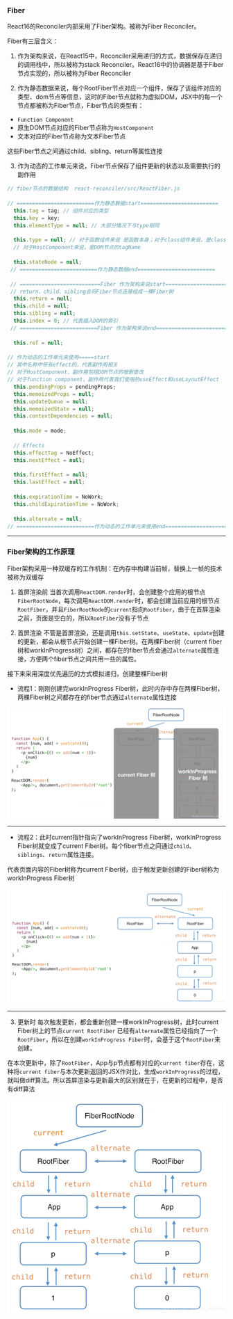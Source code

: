 ### Fiber
React16的Reconciler内部采用了Fiber架构。被称为Fiber Reconciler。

Fiber有三层含义：

1. 作为架构来说，在React15中，Reconciler采用递归的方式，数据保存在递归的调用栈中，所以被称为stack Reconciler。React16中的协调器是基于Fiber节点实现的，所以被称为Fiber Reconciler

2. 作为静态数据来说，每个RootFiber节点对应一个组件，保存了该组件对应的类型、dom节点等信息，这时的Fiber节点就称为虚拟DOM，JSX中的每一个节点都被称为Fiber节点，Fiber节点的类型有：
+ `Function Component`
+ 原生DOM节点对应的Fiber节点称为`HostComponent`
+ 文本对应的Fiber节点称为文本Fiber节点

这些Fiber节点之间通过child、sibling、return等属性连接

3. 作为动态的工作单元来说，Fiber节点保存了组件更新的状态以及需要执行的副作用
```javascript
// fiber节点的数据结构  react-reconciler/src/ReactFiber.js

// =========================作为静态数据start=========================
  this.tag = tag; // 组件对应的类型
  this.key = key; 
  this.elementType = null; // 大部分情况下与type相同
  
  this.type = null; // 对于函数组件来说 是函数本身；对于class组件来说，是class，
  // 对于HostComponent来说，是DOM节点的tagName
  
  this.stateNode = null;
 // =========================作为静态数据end=========================

 // ==========================Fiber 作为架构来说start=========================
 // return、child、sibling会将Fiber节点连接组成一棵Fiber树
  this.return = null;
  this.child = null;
  this.sibling = null;
  this.index = 0; // 代表插入DOM的索引
 // =========================Fiber 作为架构来说end=========================
  
  this.ref = null;

// 作为动态的工作单元来使用=====start
// 其中名称中带有effect的，代表副作用相关
// 对于HostComponent，副作用包括DOM节点的增删查改
// 对于function component，副作用代表我们使用的useEffect和useLayoutEffect
  this.pendingProps = pendingProps;
  this.memoizedProps = null;
  this.updateQueue = null;
  this.memoizedState = null;
  this.contextDependencies = null;

  this.mode = mode;

  // Effects
  this.effectTag = NoEffect;
  this.nextEffect = null;

  this.firstEffect = null;
  this.lastEffect = null;

  this.expirationTime = NoWork;
  this.childExpirationTime = NoWork;

  this.alternate = null;
// =========================作为动态的工作单元来使用end=========================
```

---

### Fiber架构的工作原理
Fiber架构采用一种双缓存的工作机制：在内存中构建当前帧，替换上一帧的技术被称为双缓存
1. 首屏渲染前
当首次调用`ReactDOM.render`时，会创建整个应用的根节点`FiberRootNode`，每次调用`ReactDOM.render`时，都会创建当前应用的根节点`RootFiber`，并且`FiberRootNode`的`current`指向`RootFiber`，由于在首屏渲染之前，页面是空白的，所以`RootFiber`没有子节点


2. 首屏渲染
不管是首屏渲染，还是调用`this.setState`、`useState`、`update`创建的更新，都会从根节点开始创建一棵Fiber树。在两棵Fiber树（current fiber树和workInProgress树）之间，都存在的fiber节点会通过`alternate`属性连接，方便两个fiber节点之间共用一些的属性。

接下来采用深度优先遍历的方式模拟递归，创建整棵Fiber树

+ 流程1：刚刚创建完workInProgress Fiber树，此时内存中存在两棵Fiber树，两棵Fiber树之间都存在的fiber节点通过`alternate`属性连接

 ![](https://raw.githubusercontent.com/superwtt/MyFileRepository/main/image/React/首屏渲染时.png)

---

+ 流程2：此时current指针指向了workInProgress Fiber树，workInProgress Fiber树就变成了current Fiber树。每个fiber节点之间通过`child`、`siblings`、`return`属性连接。

代表页面内容的Fiber树称为current Fiber树，由于触发更新创建的Fiber树称为workInProgress Fiber树

![](https://raw.githubusercontent.com/superwtt/MyFileRepository/main/image/React/首屏渲染2.png)

---

3. 更新时
每次触发更新，都会重新创建一棵workInProgress树，此时current Fiber树上的节点`current RootFiber` 已经有`alternate`属性已经指向了一个`RootFiber`，所以在创建`workInProgress Fiber`时，会基于这个`RootFiber`来创建。

在本次更新中，除了`RootFiber`，App与p节点都有对应的`current fiber`存在，这种将`current fiber`与本次更新返回的JSX作对比，生成`workInProgress`的过程，就叫做diff算法。所以首屏渲染与更新最大的区别就在于，在更新的过程中，是否有diff算法

![](https://raw.githubusercontent.com/superwtt/MyFileRepository/main/image/React/更新时.png)